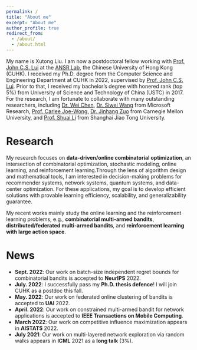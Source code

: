 ```yaml
---
permalink: /
title: "About me"
excerpt: "About me"
author_profile: true
redirect_from: 
  - /about/
  - /about.html
---
```


My name is Xutong Liu. I am now a postdoctoral fellow working with [Prof. John C.S. Lui](http://www.cse.cuhk.edu.hk/~cslui/) at the [ANSR Lab](http://ansrlab.cse.cuhk.edu.hk/), the Chinese University of Hong Kong (CUHK). I received my Ph.D. degree from the Computer Science and Engineering Department at CUHK in 2022, supervised by [Prof. John C.S. Lui](http://www.cse.cuhk.edu.hk/~cslui/). Prior to that, I received my bachelor’s degree with honered rank (top 5%) from University of Science and Technology of China (USTC) in 2017. For the research, I am fortunate to collaborate with many outstanding researchers, including [Dr. Wei Chen](https://www.microsoft.com/en-us/research/people/weic/), [Dr. Siwei Wang](https://www.microsoft.com/en-us/research/people/siweiwang/) from Microsoft Research, [Prof. Carlee Joe-Wong](https://www.andrew.cmu.edu/user/cjoewong/), [Dr. Jinhang Zuo](https://jhzuo.github.io/) from Carnegie Mellon University, and [Prof. Shuai Li](https://shuaili8.github.io/) from Shanghai Jiao Tong University.

Research
======
My research focuses on **data-driven/online combinatorial optimization**, an intersection of combinatorial optimization, stochastic modeling, online learning, and reinforcement learning.Through the lens of algorithm design and mathematical tools, I am interested in decision-making problems for recommender systems, network systems, quantum systems, and data-center optimization. For these applications, my goal is to develop efficient solutions with provable learning efficiency, scalability, and generalizability guarantee. 

My recent works mainly study the online learning and the reinforcement learning problems, e.g., **combinatorial multi-armed bandits**, **distributed/federated multi-armed bandits**, and **reinforcement learning with large action space**.

News
======
- **Sept. 2022**: Our work on batch-size independent regret bounds for combinatorial bandits is accepted to **NeurIPS** 2022.
- **July. 2022**: I successfully pass my **Ph.D. thesis defence**! I will join CUHK as a postdoc this fall.
- **May. 2022**: Our work on federated online clustering of bandits is accepted to **UAI** 2022.
- **April. 2022**: Our work on constrained multi-armed bandit for network applications is accepted to **IEEE Transactions on Mobile Computing**.
- **March 2022**: Our work on competitive influence maximization appears in **AISTATS** 2022.
- **July 2021**: Our work on multi-layered network exploration via random walks appears in **ICML** 2021 as a **long talk** (3%).

